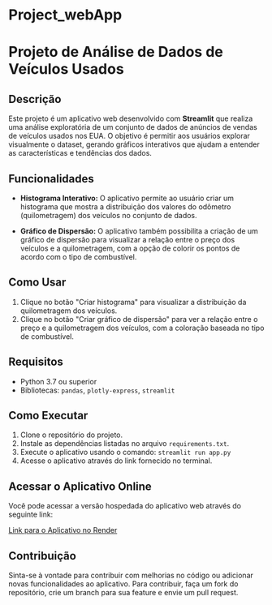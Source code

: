 # Project_webApp

# Projeto de Análise de Dados de Veículos Usados

## Descrição
Este projeto é um aplicativo web desenvolvido com **Streamlit** que realiza uma análise exploratória de um conjunto de dados de anúncios de vendas de veículos usados nos EUA. O objetivo é permitir aos usuários explorar visualmente o dataset, gerando gráficos interativos que ajudam a entender as características e tendências dos dados.

## Funcionalidades
- **Histograma Interativo:** O aplicativo permite ao usuário criar um histograma que mostra a distribuição dos valores do odômetro (quilometragem) dos veículos no conjunto de dados.
  
- **Gráfico de Dispersão:** O aplicativo também possibilita a criação de um gráfico de dispersão para visualizar a relação entre o preço dos veículos e a quilometragem, com a opção de colorir os pontos de acordo com o tipo de combustível.

## Como Usar
1. Clique no botão "Criar histograma" para visualizar a distribuição da quilometragem dos veículos.
2. Clique no botão "Criar gráfico de dispersão" para ver a relação entre o preço e a quilometragem dos veículos, com a coloração baseada no tipo de combustível.

## Requisitos
- Python 3.7 ou superior
- Bibliotecas: `pandas`, `plotly-express`, `streamlit`

## Como Executar
1. Clone o repositório do projeto.
2. Instale as dependências listadas no arquivo `requirements.txt`.
3. Execute o aplicativo usando o comando: `streamlit run app.py`
4. Acesse o aplicativo através do link fornecido no terminal.

## Acessar o Aplicativo Online
Você pode acessar a versão hospedada do aplicativo web através do seguinte link:

[Link para o Aplicativo no Render](http://34.213.214.55:8501)

## Contribuição
Sinta-se à vontade para contribuir com melhorias no código ou adicionar novas funcionalidades ao aplicativo. Para contribuir, faça um fork do repositório, crie um branch para sua feature e envie um pull request.


